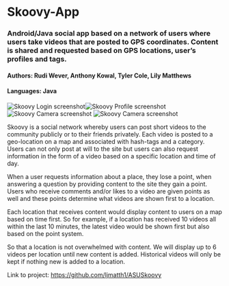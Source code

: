 # Skoovy-App
### Android/Java social app based on a network of users where users take videos that are posted to GPS coordinates.  Content is shared and requested based on GPS locations, user’s profiles and tags.
#### Authors: Rudi Wever, Anthony Kowal, Tyler Cole, Lily Matthews
#### Languages: Java

![Skoovy Login screenshot](https://github.com/rwever-projects/Skoovy-App/blob/master/SkoovyLoginScreenshot.png)![Skoovy Profile screenshot](https://github.com/rwever-projects/Skoovy-App/blob/master/SkoovyProfileScreenshot.png) ![Skoovy Camera screenshot](https://github.com/rwever-projects/Skoovy-App/blob/master/SkoovyCameraWithVideo.gif) ![Skoovy Camera screenshot](https://github.com/rwever-projects/Skoovy-App/blob/master/SkoovyMapScreenshot.png)


Skoovy is a social network whereby users can post short videos to the community publicly or to their friends privately. Each video is posted to a geo-location on a map and associated with hash-tags and a category. Users can not only post at will to the site but users can also request information in the form of a video based on a specific location and time of day. 

When a user requests information about a place, they lose a point, when answering a question by providing content to the site they gain a point. Users who receive comments and/or likes to a video are given points as well and these points determine what videos are shown first to a location.

Each location that receives content would display content to users on a map based on time first. So for example, if a location has received 10 videos all within the last 10 minutes, the latest video would be shown first but also based on the point system.  

So that a location is not overwhelmed with content. We will display up to 6 videos per location until new content is added. Historical videos will only be kept if nothing new is added to a location. 

Link to project: https://github.com/ljmatth1/ASUSkoovy
